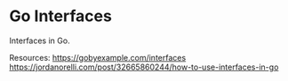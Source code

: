 # Go Interfaces

Interfaces in Go.

Resources:
https://gobyexample.com/interfaces
https://jordanorelli.com/post/32665860244/how-to-use-interfaces-in-go
